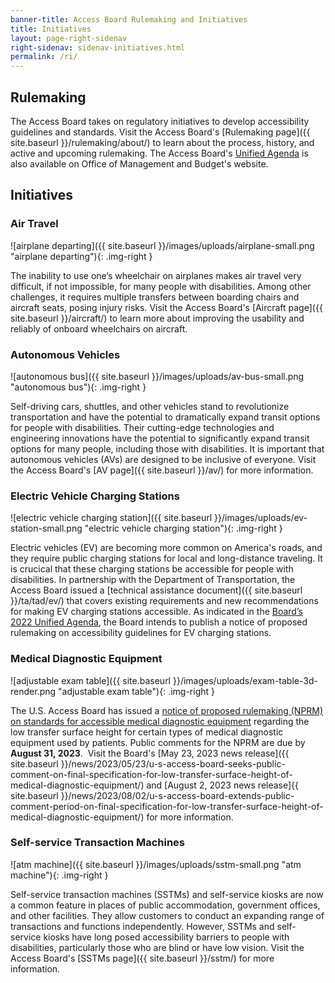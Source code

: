 ```yaml
---
banner-title: Access Board Rulemaking and Initiatives
title: Initiatives
layout: page-right-sidenav
right-sidenav: sidenav-initiatives.html
permalink: /ri/
---
```

## Rulemaking

The Access Board takes on regulatory initiatives to develop accessibility guidelines and standards. Visit the Access Board's [Rulemaking page]({{ site.baseurl }}/rulemaking/about/) to learn about the process, history, and active and upcoming rulemaking. The Access Board's [Unified Agenda](https://www.reginfo.gov/public/do/eAgendaMain?operation=OPERATION_GET_AGENCY_RULE_LIST&currentPub=true&agencyCode=&showStage=active&agencyCd=3014&csrf_token=4477D73C38800DD64CF55ADB1768D8D45A731BE31E15AB2A267391786B5743BB6B29078DCC57BFFFD1D816392F7FE84DBA51) is also available on Office of Management and Budget's website. 

## Initiatives

### Air Travel

![airplane departing]({{ site.baseurl }}/images/uploads/airplane-small.png "airplane departing"){: .img-right }

The inability to use one’s wheelchair on airplanes makes air travel very difficult, if not impossible, for many people with disabilities. Among other challenges, it requires multiple transfers between boarding chairs and aircraft seats, posing injury risks. Visit the Access Board's [Aircraft page]({{ site.baseurl }}/aircraft/) to learn more about improving the usability and reliably of onboard wheelchairs on aircraft.

### Autonomous Vehicles

![autonomous bus]({{ site.baseurl }}/images/uploads/av-bus-small.png "autonomous bus"){: .img-right }

Self-driving cars, shuttles, and other vehicles stand to revolutionize transportation and have the potential to dramatically expand transit options for people with disabilities. Their cutting-edge technologies and engineering innovations have the potential to significantly expand transit options for many people, including those with disabilities. It is important that autonomous vehicles (AVs) are designed to be inclusive of everyone. Visit the Access Board's [AV page]({{ site.baseurl }}/av/) for more information.

### Electric Vehicle Charging Stations

![electric vehicle charging station]({{ site.baseurl }}/images/uploads/ev-station-small.png "electric vehicle charging station"){: .img-right }

Electric vehicles (EV) are becoming more common on America's roads, and they require public charging stations for local and long-distance traveling. It is crucical that these charging stations be accessible for people with disabilities. In partnership with the Department of Transportation, the Access Board issued a [technical assistance document]({{ site.baseurl }}/ta/tad/ev/) that covers existing requirements and new recommendations for making EV charging stations accessible.  As indicated in the
[Board’s 2022 Unified Agenda](https://www.reginfo.gov/public/do/eAgendaMain?operation=OPERATION_GET_AGENCY_RULE_LIST&currentPub=true&agencyCode=&showStage=active&agencyCd=3014),
the Board intends to publish a notice of proposed rulemaking on accessibility guidelines for EV charging stations.

### Medical Diagnostic Equipment

![adjustable exam table]({{ site.baseurl }}/images/uploads/exam-table-3d-render.png "adjustable exam table"){: .img-right }

The U.S. Access Board has issued a [notice of proposed rulemaking (NPRM) on standards for accessible medical diagnostic equipment](https://www.federalregister.gov/d/2023-10827) regarding the low transfer surface height for certain types of medical diagnostic equipment used by patients.  Public comments for the NPRM are due by **August 31, 2023**.  Visit the Board's
[May 23, 2023 news release]({{ site.baseurl }}/news/2023/05/23/u-s-access-board-seeks-public-comment-on-final-specification-for-low-transfer-surface-height-of-medical-diagnostic-equipment/)
and
[August 2, 2023 news release]{{ site.baseurl }}/news/2023/08/02/u-s-access-board-extends-public-comment-period-on-final-specification-for-low-transfer-surface-height-of-medical-diagnostic-equipment/)
for more information.

### Self-service Transaction Machines

![atm machine]({{ site.baseurl }}/images/uploads/sstm-small.png "atm machine"){: .img-right }

Self-service transaction machines (SSTMs) and self-service kiosks are now a common feature in places of public accommodation, government offices, and other facilities. They allow customers to conduct an expanding range of transactions and functions independently. However, SSTMs and self-service kiosks have long posed accessibility barriers to people with disabilities, particularly those who are blind or have low vision. Visit the Access Board's [SSTMs page]({{ site.baseurl }}/sstm/) for more information. 
